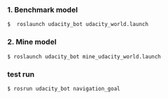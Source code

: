 ### 1. Benchmark model

```
$  roslaunch udacity_bot udacity_world.launch
```

### 2. Mine model

```
$ roslaunch udacity_bot mine_udacity_world.launch
```

### test run

```
$ rosrun udacity_bot navigation_goal
```